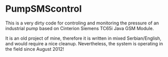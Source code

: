 # PumpSMScontrol
This is a very dirty code for controling and monitoring the pressure of an industrial pump based on Cinterion Siemens TC65i Java GSM Module.

It is an old project of mine, therefore it is written in mixed Serbian/English, and would require a nice cleanup. Nevertheless, the system is operating in the field since August 2012!
